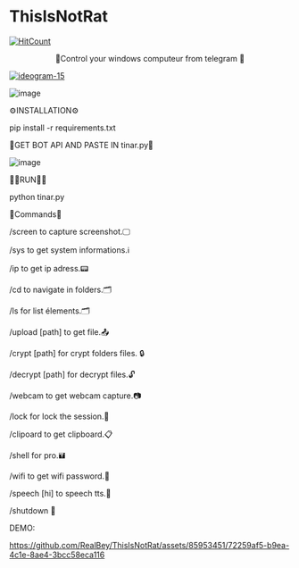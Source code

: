 # ThisIsNotRat
[![HitCount](https://hits.dwyl.com/realb3y/RealBey/ThisIsNotRat.svg?style=flat-square)](http://hits.dwyl.com/realb3y/RealBey/ThisIsNotRat)


<p align="center">
👀Control your windows computeur from telegram 👀


<a href="https://ibb.co/SRWX61h"><img src="https://i.ibb.co/J50Rcbf/ideogram-15.jpg" alt="ideogram-15" border="0"></a>



![image](https://github.com/RealBey/ThisIsNotRat/assets/85953451/5db40129-5d6a-4a14-ac0d-d94b346807ce)




⚙️INSTALLATION⚙️

pip install -r requirements.txt

🤖GET BOT API AND PASTE IN tinar.py🤖

![image](https://github.com/RealBey/ThisIsNotRat/assets/85953451/e05a6070-e841-45c1-9592-045263ac4499)


🏃🏼RUN🏃🏼

python tinar.py 

📣Commands📣

/screen to capture screenshot.🖵

/sys to get system informations.ℹ️

/ip to get ip adress.📟

/cd to navigate in folders.🗂️

/ls for list élements.🗂️

/upload [path] to get file.📤

/crypt [path] for crypt folders files. 🔒

/decrypt [path] for decrypt files.🔓

/webcam to get webcam capture.📷

/lock for lock the session.🔑

/clipoard to get clipboard.📋

/shell for pro.🖬

/wifi to get wifi password.📶

/speech [hi]  to speech tts.💬

/shutdown  🙅


DEMO:




https://github.com/RealBey/ThisIsNotRat/assets/85953451/72259af5-b9ea-4c1e-8ae4-3bcc58eca116







